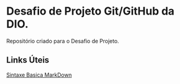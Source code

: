 # Desafio de Projeto Git/GitHub da DIO.
Repositório criado para o Desafio de Projeto.

## Links Úteis

[Sintaxe Basica MarkDown](https://www.markdownguide.org/basic-syntax/)
